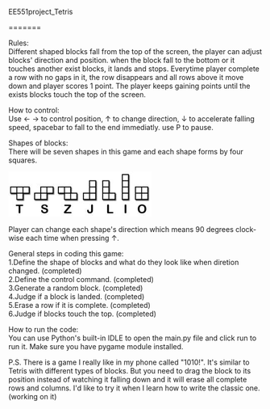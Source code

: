EE551project_Tetris

=======

Rules:  
Different shaped blocks fall from the top of the screen, the player can adjust blocks' direction and position. when the block fall to the bottom or it touches another exist blocks, it lands and stops. Everytime player complete a row with no gaps in it, the row disappears and all rows above it move down and player scores 1 point. The player keeps gaining points until the exists blocks touch the top of the screen.

How to control:  
Use ← → to control position, ↑ to change direction, ↓ to accelerate falling speed, spacebar to fall to the end immediatly. use P to pause. 

Shapes of blocks:  
There will be seven shapes in this game and each shape forms by four squares.

![image](https://github.com/tonyqtang/ee551project/blob/master/different%20_blocks.jpg)

Player can change each shape's direction which means 90 degrees clock-wise each time when pressing ↑.

General steps in coding this game:  
1.Define the shape of blocks and what do they look like when diretion changed.  (completed)  
2.Define the control command.  (completed)  
3.Generate a random block.   (completed)  
4.Judge if a block is landed.  (completed)  
5.Erase a row if it is complete.  (completed)  
6.Judge if blocks touch the top.  (completed)  

How to run the code:  
You can use Python's built-in IDLE to open the main.py file and click run to run it. Make sure you have pygame module installed.  





P.S. There is a game I really like in my phone called "1010!". It's similar to Tetris with different types of blocks. But you need to drag the block to its position instead of watching it falling down and it will erase all complete rows and columns. I'd like to try it when I learn how to write the classic one.   (working on it)                

